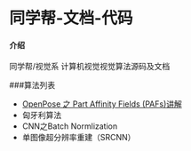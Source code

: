 # 同学帮-文档-代码

#### 介绍
同学帮/视觉系 计算机视觉视觉算法源码及文档

###算法列表

* [OpenPose 之 Part Affinity Fields (PAFs)讲解](./PAFs)
* 匈牙利算法
* CNN之Batch Normlization
* 单图像超分辨率重建（SRCNN）